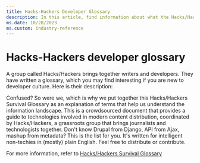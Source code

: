 ```yaml
---
title: Hacks-Hackers Developer Glossary
description: In this article, find information about what the Hacks/Hackers Survival Glossary is and how it is helpful.
ms.date: 10/28/2023
ms.custom: industry-reference
---
```


# Hacks-Hackers developer glossary

A group called Hacks/Hackers brings together writers and developers. They have written a glossary, which you may find interesting if you are new to developer culture. Here is their description:

Confused? So were we, which is why we put together this Hacks/Hackers Survival Glossary as an explanation of terms that help us understand the information landscape. This is a crowdsourced document that provides a guide to technologies involved in modern content distribution, coordinated by Hacks/Hackers, a grassroots group that brings journalists and technologists together. Don't know Drupal from Django, API from Ajax, mashup from metadata? This is the list for you. It's written for intelligent non-techies in (mostly) plain English. Feel free to distribute or contribute.

For more information, refer to [Hacks/Hackers Survival Glossary](https://digitalscholarship.unlv.edu/cgi/viewcontent.cgi?article=1124&context=lib_articles)
